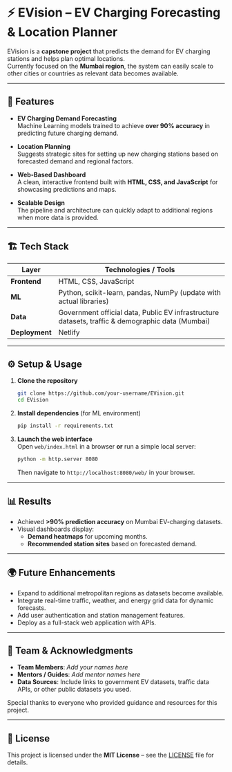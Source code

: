 # ⚡ EVision – EV Charging Forecasting & Location Planner

EVision is a **capstone project** that predicts the demand for EV charging stations and helps plan optimal locations.  
Currently focused on the **Mumbai region**, the system can easily scale to other cities or countries as relevant data becomes available.

---

## 🚀 Features

- **EV Charging Demand Forecasting**  
  Machine Learning models trained to achieve **over 90% accuracy** in predicting future charging demand.

- **Location Planning**  
  Suggests strategic sites for setting up new charging stations based on forecasted demand and regional factors.

- **Web-Based Dashboard**  
  A clean, interactive frontend built with **HTML, CSS, and JavaScript** for showcasing predictions and maps.

- **Scalable Design**  
  The pipeline and architecture can quickly adapt to additional regions when more data is provided.

---

## 🏗️ Tech Stack

| Layer            | Technologies / Tools                          |
|------------------|-----------------------------------------------|
| **Frontend**     | HTML, CSS, JavaScript                          |
| **ML**           | Python, scikit-learn, pandas, NumPy (update with actual libraries) |
| **Data**         | Government official data, Public EV infrastructure datasets, traffic & demographic data (Mumbai) |
| **Deployment**   | Netlify |

---


## ⚙️ Setup & Usage

1. **Clone the repository**
   ```bash
   git clone https://github.com/your-username/EVision.git
   cd EVision
   ```

2. **Install dependencies** (for ML environment)
   ```bash
   pip install -r requirements.txt
   ```

3. **Launch the web interface**  
   Open `web/index.html` in a browser **or** run a simple local server:
   ```bash
   python -m http.server 8080
   ```
   Then navigate to `http://localhost:8080/web/` in your browser.

---

## 📊 Results

- Achieved **>90% prediction accuracy** on Mumbai EV-charging datasets.
- Visual dashboards display:
  - **Demand heatmaps** for upcoming months.
  - **Recommended station sites** based on forecasted demand.


---

## 🌍 Future Enhancements

- Expand to additional metropolitan regions as datasets become available.
- Integrate real-time traffic, weather, and energy grid data for dynamic forecasts.
- Add user authentication and station management features.
- Deploy as a full-stack web application with APIs.

---

## 👥 Team & Acknowledgments

- **Team Members**: *Add your names here*  
- **Mentors / Guides**: *Add mentor names here*  
- **Data Sources**: Include links to government EV datasets, traffic data APIs, or other public datasets you used.

Special thanks to everyone who provided guidance and resources for this project.

---

## 📝 License

This project is licensed under the **MIT License** – see the [LICENSE](LICENSE) file for details.

